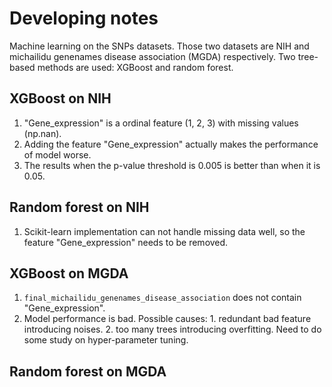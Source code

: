 # Developing notes
Machine learning on the SNPs datasets. Those two datasets are NIH and michailidu genenames disease association (MGDA) respectively. Two tree-based methods are used: XGBoost and random forest.

## XGBoost on NIH
1. "Gene_expression" is a ordinal feature (1, 2, 3) with missing values (np.nan).
2. Adding the feature "Gene_expression" actually makes the performance of model worse.
3. The results when the p-value threshold is 0.005 is better than when it is 0.05.

## Random forest on NIH
1. Scikit-learn implementation can not handle missing data well, so the feature "Gene_expression" needs to be removed.

## XGBoost on MGDA
1. ```final_michailidu_genenames_disease_association``` does not contain "Gene_expression".
2. Model performance is bad. Possible causes: 1. redundant bad feature introducing noises. 2. too many trees introducing overfitting. Need to do some study on hyper-parameter tuning.

## Random forest on MGDA
